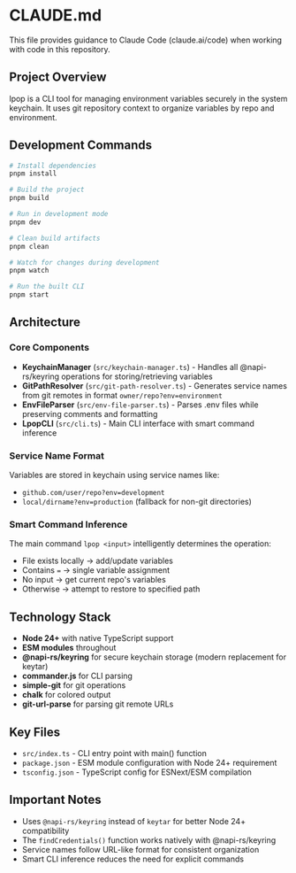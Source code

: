 # CLAUDE.md

This file provides guidance to Claude Code (claude.ai/code) when working with code in this repository.

## Project Overview

lpop is a CLI tool for managing environment variables securely in the system keychain. It uses git repository context to organize variables by repo and environment.

## Development Commands

```bash
# Install dependencies
pnpm install

# Build the project
pnpm build

# Run in development mode
pnpm dev

# Clean build artifacts
pnpm clean

# Watch for changes during development
pnpm watch

# Run the built CLI
pnpm start
```

## Architecture

### Core Components

- **KeychainManager** (`src/keychain-manager.ts`) - Handles all @napi-rs/keyring operations for storing/retrieving variables
- **GitPathResolver** (`src/git-path-resolver.ts`) - Generates service names from git remotes in format `owner/repo?env=environment`
- **EnvFileParser** (`src/env-file-parser.ts`) - Parses .env files while preserving comments and formatting
- **LpopCLI** (`src/cli.ts`) - Main CLI interface with smart command inference

### Service Name Format

Variables are stored in keychain using service names like:
- `github.com/user/repo?env=development`
- `local/dirname?env=production` (fallback for non-git directories)

### Smart Command Inference

The main command `lpop <input>` intelligently determines the operation:
- File exists locally → add/update variables
- Contains `=` → single variable assignment  
- No input → get current repo's variables
- Otherwise → attempt to restore to specified path

## Technology Stack

- **Node 24+** with native TypeScript support
- **ESM modules** throughout
- **@napi-rs/keyring** for secure keychain storage (modern replacement for keytar)
- **commander.js** for CLI parsing
- **simple-git** for git operations
- **chalk** for colored output
- **git-url-parse** for parsing git remote URLs

## Key Files

- `src/index.ts` - CLI entry point with main() function
- `package.json` - ESM module configuration with Node 24+ requirement
- `tsconfig.json` - TypeScript config for ESNext/ESM compilation

## Important Notes

- Uses `@napi-rs/keyring` instead of `keytar` for better Node 24+ compatibility
- The `findCredentials()` function works natively with @napi-rs/keyring
- Service names follow URL-like format for consistent organization
- Smart CLI inference reduces the need for explicit commands